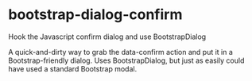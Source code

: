 # bootstrap-dialog-confirm
Hook the Javascript confirm dialog and use BootstrapDialog

A quick-and-dirty way to grab the data-confirm action and put it in a Bootstrap-friendly dialog.  Uses BootstrapDialog, but just as easily could have used a standard Bootstrap modal.


